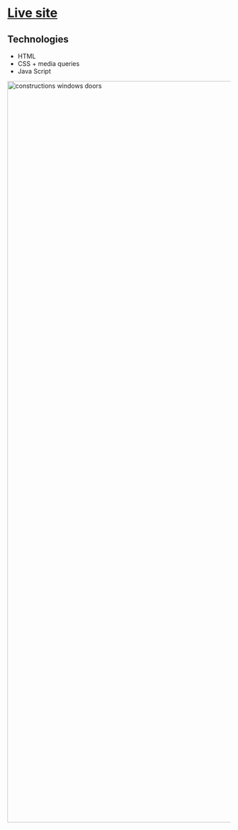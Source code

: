 <h1><a href="http://www.luxes.lt">Live site</a></h1>


## Technologies

- HTML
- CSS + media queries
- Java Script

<img width="1675" alt="constructions windows doors" src="https://github.com/ArnasLuksas/luxes_web/blob/main/images/websitescreen.png">
